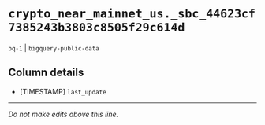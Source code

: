 # `crypto_near_mainnet_us._sbc_44623cf7385243b3803c8505f29c614d`
`bq-1` | `bigquery-public-data`

## Column details
* [TIMESTAMP] `last_update`

-------------------------------------------------------------------------------
*Do not make edits above this line.*
